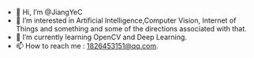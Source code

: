 - 👋 Hi, I’m @JiangYeC
- 👀 I’m interested in Artificial Intelligence,Computer Vision, Internet of Things and something and some of the directions associated with that.
- 🌱 I’m currently learning OpenCV and Deep Learning.
- 📫 How to reach me : 1826453151@qq.com.

<!---
JiangYeC/JiangYeC is a ✨ special ✨ repository because its `README.md` (this file) appears on your GitHub profile.
You can click the Preview link to take a look at your changes.
--->
